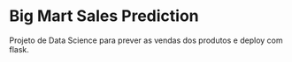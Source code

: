 # Big Mart Sales Prediction
 Projeto de Data Science para prever as vendas dos produtos e deploy com flask.
